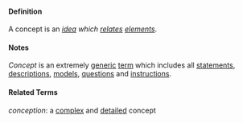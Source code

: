 #### Definition

A concept is an *[idea](https://github.com/gcassel/Modular-Organization-Terminology/blob/master/terms/idea.md) which [relates](https://github.com/gcassel/Modular-Organization-Terminology/blob/master/terms/relate.md) [elements](https://github.com/gcassel/Modular-Organization-Terminology/blob/master/terms/element.md)*.

#### Notes

*Concept* is an extremely [generic](https://github.com/gcassel/Modular-Organization-Terminology/blob/master/terms/generic.md) [term](https://github.com/gcassel/Modular-Organization-Terminology/blob/master/terms/term.md) which includes all [statements](https://github.com/gcassel/Modular-Organization-Terminology/blob/master/terms/state.md), [descriptions](https://github.com/gcassel/Modular-Organization-Terminology/blob/master/terms/describe.md), [models](https://github.com/gcassel/Modular-Organization-Terminology/blob/master/terms/model.md), [questions](https://github.com/gcassel/Modular-Organization-Terminology/blob/master/terms/ask.md) and [instructions](https://github.com/gcassel/Modular-Organization-Terminology/blob/master/terms/instruct.md).
		
#### Related Terms

*conception*:  a [complex](https://github.com/gcassel/Modular-Organization-Terminology/blob/master/terms/complex.md) and [detailed](https://github.com/gcassel/Modular-Organization-Terminology/blob/master/terms/detail.md) concept

